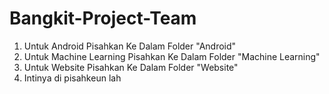 # Bangkit-Project-Team
1. Untuk Android Pisahkan Ke Dalam Folder "Android"
2. Untuk Machine Learning Pisahkan Ke Dalam Folder "Machine Learning"
3. Untuk Website Pisahkan Ke Dalam Folder "Website"
4. Intinya di pisahkeun lah
